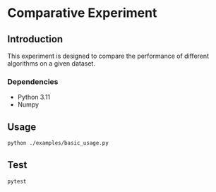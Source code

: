 # Comparative Experiment

## Introduction

This experiment is designed to compare the performance of different algorithms on a given dataset.

### Dependencies

- Python 3.11
- Numpy

## Usage

```bash
python ./examples/basic_usage.py
```

## Test

```bash
pytest
```
